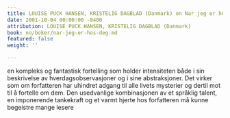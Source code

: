 ```yaml
---
title: LOUISE PUCK HANSEN, KRISTELIG DAGBLAD (Danmark) on Nar jeg er hos deg
date: 2001-10-04 00:00:00 -0400
attribution: LOUISE PUCK HANSEN, KRISTELIG DAGBLAD (Danmark)
book: no/boker/nar-jeg-er-hos-deg.md
featured: false
weight: ''

---
```

en kompleks og fantastisk fortelling som holder intensiteten både i sin beskrivelse av hverdagsobservasjoner og i sine abstraksjoner. Det virker som om forfatteren har uhindret adgang til alle livets mysterier og dertil mot til å fortelle om dem. Den usedvanlige kombinasjonen av et språklig talent, en imponerende tankekraft og et varmt hjerte hos forfatteren må kunne begeistre mange lesere